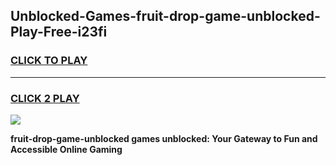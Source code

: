 
## Unblocked-Games-fruit-drop-game-unblocked-Play-Free-i23fi
<h3>
<a href="https://premium76.site?title=fruit-drop-game-unblocked&ref=12A">CLICK TO PLAY</a></h3>
<hr>

<h3>
<a href="https://premium76.site?title=fruit-drop-game-unblocked&ref=12A">CLICK 2 PLAY</a>
  
</h3>

<a href="https://premium76.site?title=fruit-drop-game-unblocked&ref=12A"><img src="https://clearcache.store/games.png"></a>


**fruit-drop-game-unblocked games unblocked: Your Gateway to Fun and Accessible Online Gaming**
